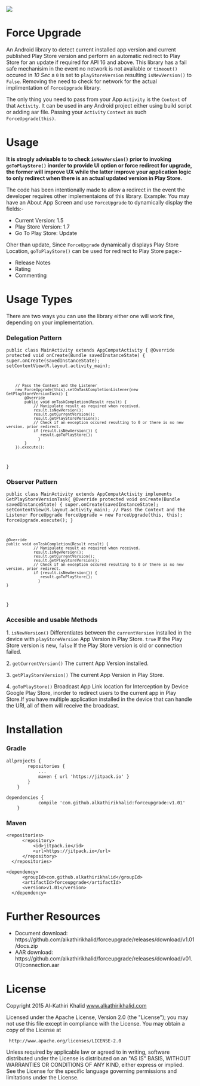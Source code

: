 [![](https://jitpack.io/v/alkathirikhalid/forceupgrade.svg)](https://jitpack.io/#alkathirikhalid/forceupgrade)

# Force Upgrade
An Android library to detect current installed app version and current published Play Store version and perform an automatic redirect to Play Store for an update if required for API 16 and above. This library has a fail safe mechanisim in the event no network is not available or <code>timeout()</code> occured in <i>10 Sec</i> a <code>0</code> is set to <code>playStoreVersion</code> resulting <code>isNewVersion()</code> to <code>False</code>. Removing the need to check for network for the actual implimentation of <code>ForceUpgrade</code> library.

The only thing you need to pass from your App <code>Activity</code> is the <code>Context</code> of that <code>Activity</code>. It can be used in any Android project either using build script or adding aar file.
Passing your <code>Activity</code> <code>Context</code> as such <code>ForceUpgrade(this)</code>.

# Usage
<strong>It is strogly advisable to to check <code>isNewVersion()</code> prior to invoking <code>goToPlayStore()</code> inorder to provide UI option or force redirect for upgrade, the former will improve UX while the latter improve your application logic to only redirect when there is an actual updated version in Play Store.</strong>

The code has been intentionally made to allow a redirect in the event the developer requires other implementaions of this library. Example:
You may have an About App Screen and use <code>ForceUpgrade</code> to dynamically display the fields:-
<ul>
<li>Current Version: 1.5</li>
<li>Play Store Version: 1.7</li>
<li>Go To Play Store: Update</li>
</ul>
Oher than update, Since <code>ForceUpgrade</code> dynamically displays Play Store Location, <code>goToPlayStore()</code> can be used for redirect to Play Store page:-
<ul>
<li>Release Notes</li>
<li>Rating</li>
<li>Commenting</li>
</ul>

# Usage Types
There are two ways you can use the library either one will work fine, depending on your implementation.

### Delegation Pattern

<code>public class MainActivity extends AppCompatActivity {
    @Override
    protected void onCreate(Bundle savedInstanceState) {
        super.onCreate(savedInstanceState);
        setContentView(R.layout.activity_main);
		
		// Pass the Context and the Listener
        new ForceUpgrade(this).setOnTaskCompletionListener(new GetPlayStoreVersionTask() {
            @Override
            public void onTaskCompletion(Result result) {
				// Manipulate result as required when received.
                result.isNewVersion();
                result.getCurrentVersion();
                result.getPlayStoreVersion();
				// Check if an exception occured resulting to 0 or there is no new version, prior redirect.
                if (result.isNewVersion()) {
                   result.goToPlayStore();
                  }
            }
        }).execute();
}</code>

### Observer Pattern

<code>public class MainActivity extends AppCompatActivity implements GetPlayStoreVersionTask{
    @Override
    protected void onCreate(Bundle savedInstanceState) {
        super.onCreate(savedInstanceState);
        setContentView(R.layout.activity_main);
		// Pass the Context and the Listener
        ForceUpgrade forceUpgrade = new ForceUpgrade(this, this);
        forceUpgrade.execute();
    }

    @Override
    public void onTaskCompletion(Result result) {
				// Manipulate result as required when received.
                result.isNewVersion();
                result.getCurrentVersion();
                result.getPlayStoreVersion();
				// Check if an exception occured resulting to 0 or there is no new version, prior redirect.
                if (result.isNewVersion()) {
                   result.goToPlayStore();
                  }
    }
}</code>

### Accesible and usable Methods
<p>1. <code>isNewVersion()</code> Differentiates between the <code>currentVersion</code> installed in the device with <code>playStoreVersion</code> App Version in Play Store. <code>true</code> If the Play Store version is new, <code>false</code> If the Play Store version is old or connection failed.</p>
<p>2. <code>getCurrentVersion()</code> The current App Version installed.</p>
<p>3. <code>getPlayStoreVersion()</code> The current App Version in Play Store.</p>
<p>4. <code>goToPlayStore()</code> Broadcast App Link location for Interception by Device Google Play Store, inorder to redirect users to the current app in Play Store.If you have multiple application installed in the device that can handle the URI, all of them will receive the broadcast.</p>

# Installation
### Gradle
```
allprojects {
		repositories {
			...
			maven { url 'https://jitpack.io' }
		}
	}
```
```
dependencies {
	        compile 'com.github.alkathirikhalid:forceupgrade:v1.01'
	}
  ```
### Maven
  ```
  <repositories>
		<repository>
		    <id>jitpack.io</id>
		    <url>https://jitpack.io</url>
		</repository>
	</repositories>
  ```
  ```
  <dependency>
	    <groupId>com.github.alkathirikhalid</groupId>
	    <artifactId>forceupgrade</artifactId>
	    <version>v1.01</version>
	</dependency>
  ```
  
# Further Resources
<ul>
<li>Document download: https://github.com/alkathirikhalid/forceupgrade/releases/download/v1.01/docs.zip</li>
<li>AAR download: https://github.com/alkathirikhalid/forceupgrade/releases/download/v01.01/connection.aar</li>
</ul>
  
# License

Copyright 2015 Al-Kathiri Khalid www.alkathirikhalid.com

Licensed under the Apache License, Version 2.0 (the "License");
you may not use this file except in compliance with the License.
You may obtain a copy of the License at

     http://www.apache.org/licenses/LICENSE-2.0

Unless required by applicable law or agreed to in writing, software
distributed under the License is distributed on an "AS IS" BASIS,
WITHOUT WARRANTIES OR CONDITIONS OF ANY KIND, either express or implied.
See the License for the specific language governing permissions and
limitations under the License.

